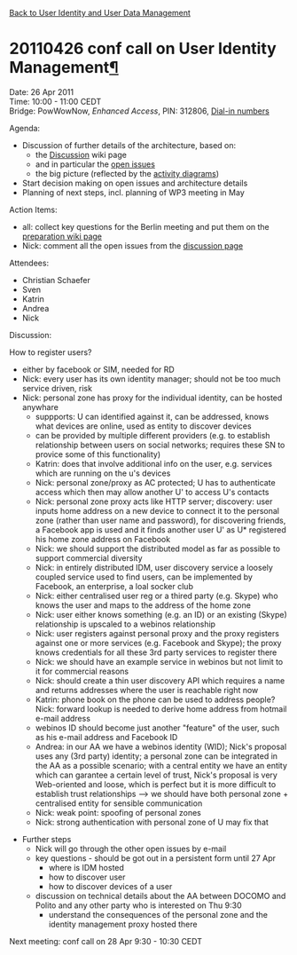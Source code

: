 [Back to User Identity and User Data
Management](Back%20to%20User%20Identity%20and%20User%20Data%20Management.html)

20110426 conf call on User Identity Management[¶](#20110426-conf-call-on-User-Identity-Management)
==================================================================================================

Date: 26 Apr 2011\
Time: 10:00 - 11:00 CEDT\
Bridge: PowWowNow, *Enhanced Access*, PIN: 312806, [Dial-in
numbers](http://pdf.powwownow.com/pdf/GBR_en_pwn-dial-in-numbers.pdf)

Agenda:

-   Discussion of further details of the architecture, based on:
    -   the [Discussion](Discussion.html) wiki page
    -   and in particular the [open issues](open%20issues.html)
    -   the big picture (reflected by the [activity
        diagrams](activity%20diagrams.html))
-   Start decision making on open issues and architecture details
-   Planning of next steps, incl. planning of WP3 meeting in May

Action Items:

-   all: collect key questions for the Berlin meeting and put them on
    the [preparation wiki page](preparation%20wiki%20page.html)
-   Nick: comment all the open issues from the [discussion
    page](discussion%20page.html)

Attendees:

-   Christian Schaefer
-   Sven
-   Katrin
-   Andrea
-   Nick

Discussion:

How to register users?

-   either by facebook or SIM, needed for RD
-   Nick: every user has its own identity manager; should not be too
    much service driven, risk
-   Nick: personal zone has proxy for the individual identity, can be
    hosted anywhare
    -   suppports: U can identified against it, can be addressed, knows
        what devices are online, used as entity to discover devices
    -   can be provided by multiple different providers (e.g. to
        establish relationship between users on social networks;
        requires these SN to provice some of this functionality)
    -   Katrin: does that involve additional info on the user, e.g.
        services which are running on the u's devices
    -   Nick: personal zone/proxy as AC protected; U has to authenticate
        access which then may allow another U' to access U's contacts
    -   Nick: personal zone proxy acts like HTTP server; discovery: user
        inputs home address on a new device to connect it to the
        personal zone (rather than user name and password), for
        discovering friends, a Facebook app is used and it finds another
        user U' as U\* registered his home zone address on Facebook
    -   Nick: we should support the distributed model as far as possible
        to support commercial diversity
    -   Nick: in entirely distributed IDM, user discovery service a
        loosely coupled service used to find users, can be implemented
        by Facebook, an enterprise, a loal socker club
    -   Nick: either centralised user reg or a thired party (e.g. Skype)
        who knows the user and maps to the address of the home zone
    -   Nick: user either knows something (e.g. an ID) or an existing
        (Skype) relationship is upscaled to a webinos relationship
    -   Nick: user registers against personal proxy and the proxy
        registers against one or more services (e.g. Facebook and
        Skype); the proxy knows credentials for all these 3rd party
        services to register there
    -   Nick: we should have an example service in webinos but not limit
        to it for commercial reasons
    -   Nick: should create a thin user discovery API which requires a
        name and returns addresses where the user is reachable right now
    -   Katrin: phone book on the phone can be used to address people?
        Nick: forward lookup is needed to derive home address from
        hotmail e-mail address
    -   webinos ID should become just another "feature" of the user,
        such as his e-mail address and Facebook ID
    -   Andrea: in our AA we have a webinos identity (WID); Nick's
        proposal uses any (3rd party) identity; a personal zone can be
        integrated in the AA as a possible scenario; with a central
        entity we have an entity which can garantee a certain level of
        trust, Nick's proposal is very Web-oriented and loose, which is
        perfect but it is more difficult to establish trust
        relationships --\> we should have both personal zone +
        centralised entity for sensible communication
    -   Nick: weak point: spoofing of personal zones
    -   Nick: strong authentication with personal zone of U may fix that

<!-- -->

-   Further steps
    -   Nick will go through the other open issues by e-mail
    -   key questions - should be got out in a persistent form until 27
        Apr
        -   where is IDM hosted
        -   how to discover user
        -   how to discover devices of a user
    -   discussion on technical details about the AA between DOCOMO and
        Polito and any other party who is interested on Thu 9:30
        -   understand the consequences of the personal zone and the
            identity management proxy hosted there

Next meeting: conf call on 28 Apr 9:30 - 10:30 CEDT


